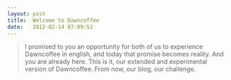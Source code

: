 ```yaml
---
layout: post
title:  Welcome to Dawncoffee
date:   2012-02-14 07:09:53
---
```


> I promised to you an opportunity for both of us to experience Dawncoffee in english, and today that promise becomes reality. And you are already here. This is it, our extended and experimental version of Dawncoffee. From now, our blog, our challenge.